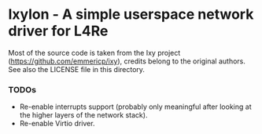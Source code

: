 # Ixylon - A simple userspace network driver for L4Re

Most of the source code is taken from the Ixy project
(https://github.com/emmericp/ixy), credits belong to the original authors.
See also the LICENSE file in this directory.


### TODOs

* Re-enable interrupts support (probably only meaningful after looking at the
  higher layers of the network stack).
* Re-enable Virtio driver.
